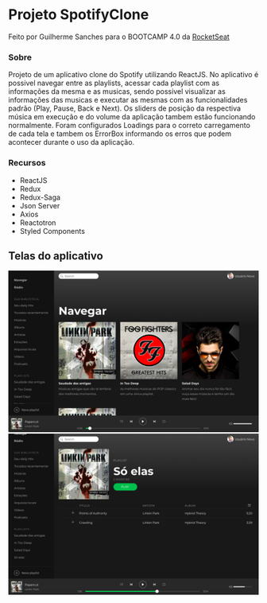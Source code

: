 # Projeto SpotifyClone

Feito por Guilherme Sanches para o BOOTCAMP 4.0 da [RocketSeat](https://www.rocketseat.com.br/)

### Sobre

Projeto de um aplicativo clone do Spotify utilizando ReactJS. No aplicativo é possivel navegar entre as playlists, acessar cada playlist com as informações da mesma e as musicas, sendo possivel visualizar as informações das musicas e executar as mesmas com as funcionalidades padrão (Play, Pause, Back e Next). Os sliders de posição da respectiva música em execução e do volume da aplicação tambem estão funcionando normalmente. Foram configurados Loadings para o correto carregamento de cada tela e tambem os ErrorBox informando os erros que podem acontecer durante o uso da aplicação.

### Recursos

- ReactJS
- Redux
- Redux-Saga
- Json Server
- Axios
- Reactotron
- Styled Components

## Telas do aplicativo

![Tela inicial](https://raw.githubusercontent.com/GSANCHESAV/SpotifyClone/master/telas/Tela_inicial.png)
![Tela da Playlist em execução](https://raw.githubusercontent.com/GSANCHESAV/SpotifyClone/master/telas/Tela_playlist.png)
